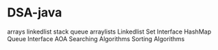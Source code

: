 # DSA-java

arrays
linkedlist
stack
queue
arraylists
Linkedlist
Set Interface
HashMap
Queue Interface
AOA
Searching Algorithms
Sorting Algorithms